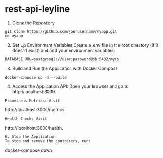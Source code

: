# rest-api-leyline

1. Clone the Repository

```
git clone https://github.com/yourusername/myapp.git
cd myapp
```
3. Set Up Environment Variables
Create a .env file in the root directory (if it doesn’t exist) and add your environment variables:

```
DATABASE_URL=postgresql://user:password@db:5432/mydb
```
3. Build and Run the Application with Docker Compose
```
docker-compose up -d --build
```
4. Access the Application
API: Open your browser and go to
http://localhost:3000.
```
Prometheus Metrics: Visit
```
http://localhost:3000/metrics.
```
Health Check: Visit
```
 http://localhost:3000/health.
```
6. Stop the Application
To stop and remove the containers, run:
```
docker-compose down
```
